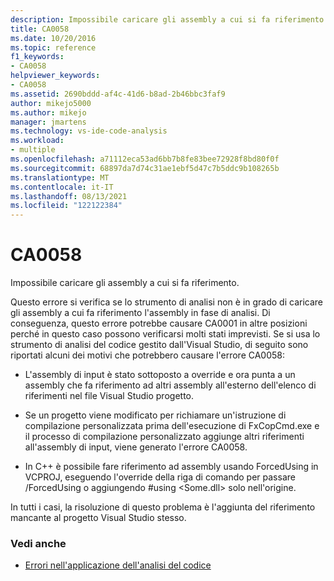 ```yaml
---
description: Impossibile caricare gli assembly a cui si fa riferimento.
title: CA0058
ms.date: 10/20/2016
ms.topic: reference
f1_keywords:
- CA0058
helpviewer_keywords:
- CA0058
ms.assetid: 2690bddd-af4c-41d6-b8ad-2b46bbc3faf9
author: mikejo5000
ms.author: mikejo
manager: jmartens
ms.technology: vs-ide-code-analysis
ms.workload:
- multiple
ms.openlocfilehash: a71112eca53ad6bb7b8fe83bee72928f8bd80f0f
ms.sourcegitcommit: 68897da7d74c31ae1ebf5d47c7b5ddc9b108265b
ms.translationtype: MT
ms.contentlocale: it-IT
ms.lasthandoff: 08/13/2021
ms.locfileid: "122122384"
---
```

# <a name="ca0058"></a>CA0058

Impossibile caricare gli assembly a cui si fa riferimento.

Questo errore si verifica se lo strumento di analisi non è in grado di caricare gli assembly a cui fa riferimento l'assembly in fase di analisi. Di conseguenza, questo errore potrebbe causare CA0001 in altre posizioni perché in questo caso possono verificarsi molti stati imprevisti. Se si usa lo strumento di analisi del codice gestito dall'Visual Studio, di seguito sono riportati alcuni dei motivi che potrebbero causare l'errore CA0058:

- L'assembly di input è stato sottoposto a override e ora punta a un assembly che fa riferimento ad altri assembly all'esterno dell'elenco di riferimenti nel file Visual Studio progetto.

- Se un progetto viene modificato per richiamare un'istruzione di compilazione personalizzata prima dell'esecuzione di FxCopCmd.exe e il processo di compilazione personalizzato aggiunge altri riferimenti all'assembly di input, viene generato l'errore CA0058.

- In C++ è possibile fare riferimento ad assembly usando ForcedUsing in VCPROJ, eseguendo l'override della riga di comando per passare /ForcedUsing o aggiungendo #using \<Some.dll> solo nell'origine.

In tutti i casi, la risoluzione di questo problema è l'aggiunta del riferimento mancante al progetto Visual Studio stesso.

### <a name="see-also"></a>Vedi anche

- [Errori nell'applicazione dell'analisi del codice](../code-quality/code-analysis-application-errors.md)
